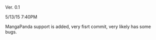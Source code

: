 Ver. 0.1

5/13/15     7:40PM

MangaPanda support is added, very fisrt commit, very likely has some bugs. 
